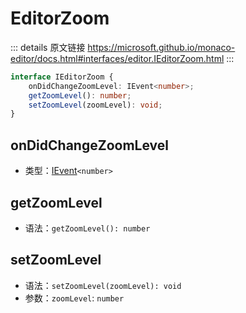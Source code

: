 # EditorZoom

<backTop />
        
::: details 原文链接
https://microsoft.github.io/monaco-editor/docs.html#interfaces/editor.IEditorZoom.html
:::

```ts
interface IEditorZoom {
    onDidChangeZoomLevel: IEvent<number>;
    getZoomLevel(): number;
    setZoomLevel(zoomLevel): void;
}
```

## onDidChangeZoomLevel
- 类型：[IEvent](/api/IEvent.md)`<number>`

## getZoomLevel
- 语法：`getZoomLevel(): number`

## setZoomLevel
- 语法：`setZoomLevel(zoomLevel): void`
- 参数：`zoomLevel`: `number`

